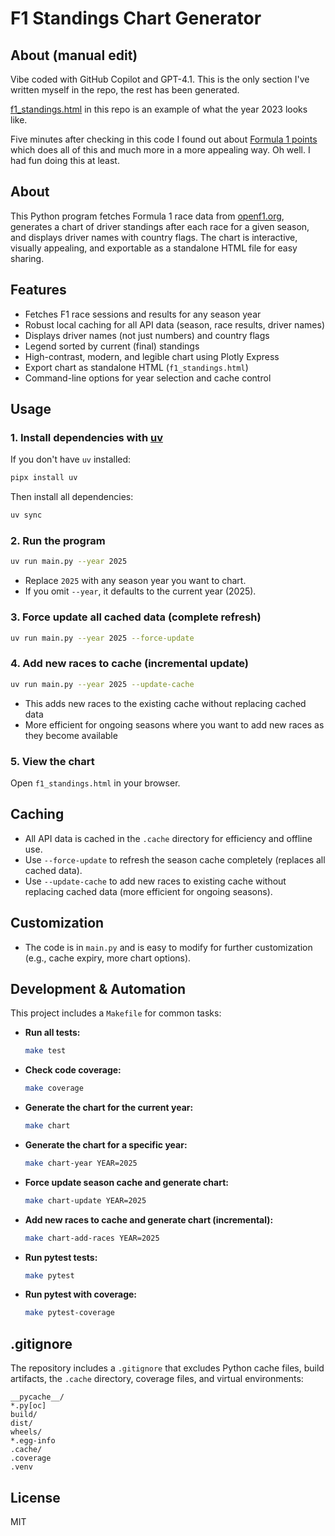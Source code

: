 # F1 Standings Chart Generator

## About (manual edit)

Vibe coded with GitHub Copilot and GPT-4.1. This is the only section I've
written myself in the repo, the rest has been generated.

[f1_standings.html](https://htmlpreview.github.io/?https://github.com/morberg/f1-chart/blob/main/f1_standings.html)
in this repo is an example of what the year 2023 looks like.

Five minutes after checking in this code I found out about [Formula 1
points](https://www.formula1points.com/) which does all of this and much more in
a more appealing way. Oh well. I had fun doing this at least.

## About

This Python program fetches Formula 1 race data from [openf1.org](https://openf1.org), generates a chart of driver standings after each race for a given season, and displays driver names with country flags. The chart is interactive, visually appealing, and exportable as a standalone HTML file for easy sharing.

## Features

- Fetches F1 race sessions and results for any season year
- Robust local caching for all API data (season, race results, driver names)
- Displays driver names (not just numbers) and country flags
- Legend sorted by current (final) standings
- High-contrast, modern, and legible chart using Plotly Express
- Export chart as standalone HTML (`f1_standings.html`)
- Command-line options for year selection and cache control

## Usage

### 1. Install dependencies with [uv](https://github.com/astral-sh/uv)

If you don't have `uv` installed:

```sh
pipx install uv
```

Then install all dependencies:

```sh
uv sync
```

### 2. Run the program

```sh
uv run main.py --year 2025
```
- Replace `2025` with any season year you want to chart.
- If you omit `--year`, it defaults to the current year (2025).

### 3. Force update all cached data (complete refresh)

```sh
uv run main.py --year 2025 --force-update
```

### 4. Add new races to cache (incremental update)

```sh
uv run main.py --year 2025 --update-cache
```
- This adds new races to the existing cache without replacing cached data
- More efficient for ongoing seasons where you want to add new races as they become available

### 5. View the chart

Open `f1_standings.html` in your browser.

## Caching

- All API data is cached in the `.cache` directory for efficiency and offline use.
- Use `--force-update` to refresh the season cache completely (replaces all cached data).
- Use `--update-cache` to add new races to existing cache without replacing cached data (more efficient for ongoing seasons).

## Customization

- The code is in `main.py` and is easy to modify for further customization (e.g., cache expiry, more chart options).

## Development & Automation

This project includes a `Makefile` for common tasks:

- **Run all tests:**
  ```sh
  make test
  ```
- **Check code coverage:**
  ```sh
  make coverage
  ```
- **Generate the chart for the current year:**
  ```sh
  make chart
  ```
- **Generate the chart for a specific year:**
  ```sh
  make chart-year YEAR=2025
  ```
- **Force update season cache and generate chart:**
  ```sh
  make chart-update YEAR=2025
  ```
- **Add new races to cache and generate chart (incremental):**
  ```sh
  make chart-add-races YEAR=2025
  ```
- **Run pytest tests:**
  ```sh
  make pytest
  ```
- **Run pytest with coverage:**
  ```sh
  make pytest-coverage
  ```

## .gitignore

The repository includes a `.gitignore` that excludes Python cache files, build artifacts, the `.cache` directory, coverage files, and virtual environments:

```
__pycache__/
*.py[oc]
build/
dist/
wheels/
*.egg-info
.cache/
.coverage
.venv
```

## License

MIT

